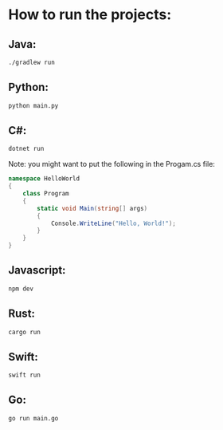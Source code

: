 # How to run the projects:

## Java:
```bash
./gradlew run
```

## Python:
```bash
python main.py
```

## C#:
```bash
dotnet run
```
Note: you might want to put the following in the Progam.cs file:
```csharp
namespace HelloWorld
{
    class Program
    {
        static void Main(string[] args)
        {
            Console.WriteLine("Hello, World!");
        }
    }
}
```

## Javascript:
```bash
npm dev
```

## Rust:
```bash
cargo run
```

## Swift:
```bash
swift run
```

## Go:
```bash
go run main.go
``` 
